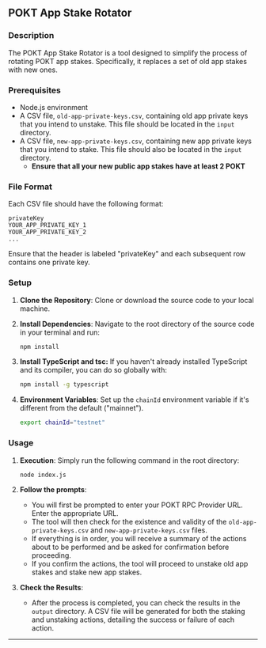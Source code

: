 ## POKT App Stake Rotator

### Description

The POKT App Stake Rotator is a tool designed to simplify the process of rotating POKT app stakes. Specifically, it replaces a set of old app stakes with new ones. 

### Prerequisites

- Node.js environment
- A CSV file, `old-app-private-keys.csv`, containing old app private keys that you intend to unstake. This file should be located in the `input` directory.
- A CSV file, `new-app-private-keys.csv`, containing new app private keys that you intend to stake. This file should also be located in the `input` directory.
  - **Ensure that all your new public app stakes have at least 2 POKT**

### File Format

Each CSV file should have the following format:

```
privateKey
YOUR_APP_PRIVATE_KEY_1
YOUR_APP_PRIVATE_KEY_2
...
```

Ensure that the header is labeled "privateKey" and each subsequent row contains one private key.

### Setup

1. **Clone the Repository**: Clone or download the source code to your local machine.

2. **Install Dependencies**: Navigate to the root directory of the source code in your terminal and run:

   ```bash
   npm install
   ```

3. **Install TypeScript and tsc:** If you haven't already installed TypeScript and its compiler, you can do so globally with:

   ```bash
   npm install -g typescript
   ```
3. **Environment Variables**: Set up the `chainId` environment variable if it's different from the default ("mainnet").

   ```bash
   export chainId="testnet"
   ```

### Usage

1. **Execution**: Simply run the following command in the root directory:

   ```bash
   node index.js
   ```

2. **Follow the prompts**:

    - You will first be prompted to enter your POKT RPC Provider URL. Enter the appropriate URL.
    - The tool will then check for the existence and validity of the `old-app-private-keys.csv` and `new-app-private-keys.csv` files.
    - If everything is in order, you will receive a summary of the actions about to be performed and be asked for confirmation before proceeding.
    - If you confirm the actions, the tool will proceed to unstake old app stakes and stake new app stakes.

3. **Check the Results**:

    - After the process is completed, you can check the results in the `output` directory. A CSV file will be generated for both the staking and unstaking actions, detailing the success or failure of each action.

---
